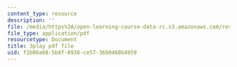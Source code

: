 ```yaml
---
content_type: resource
description: ''
file: /media/https%3A/open-learning-course-data-rc.s3.amazonaws.com/res-6-012-introduction-to-probability-spring-2018/f2b06a085b4f8936ce5736b0468b4959_kwbDWPrPfQI.pdf
file_type: application/pdf
resourcetype: Document
title: 3play pdf file
uid: f2b06a08-5b4f-8936-ce57-36b0468b4959
---
```


